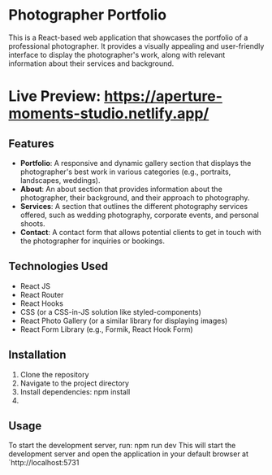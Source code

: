 # Photographer Portfolio

This is a React-based web application that showcases the portfolio of a professional photographer.
It provides a visually appealing and user-friendly interface to display the photographer's work, along with relevant information about their services and background.

# Live Preview: https://aperture-moments-studio.netlify.app/

## Features

- **Portfolio**: A responsive and dynamic gallery section that displays the photographer's best work in various categories (e.g., portraits, landscapes, weddings).
- **About**: An about section that provides information about the photographer, their background, and their approach to photography.
- **Services**: A section that outlines the different photography services offered, such as wedding photography, corporate events, and personal shoots.
- **Contact**: A contact form that allows potential clients to get in touch with the photographer for inquiries or bookings.

## Technologies Used

- React JS
- React Router
- React Hooks
- CSS (or a CSS-in-JS solution like styled-components)
- React Photo Gallery (or a similar library for displaying images)
- React Form Library (e.g., Formik, React Hook Form)

## Installation

1. Clone the repository
2. Navigate to the project directory
3. Install dependencies: npm install
4. 
## Usage

To start the development server, run: npm run dev
This will start the development server and open the application in your default browser at `http://localhost:5731
